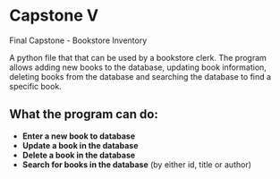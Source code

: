 # Capstone V

Final Capstone - Bookstore Inventory 

A python file that that can be used by a bookstore clerk. The program allows adding new books to the database, updating book information, deleting books from the database and searching the database to find a specific book.

## What the program can do:

* **Enter a new book to database** 
* **Update a book in the database**
* **Delete a book in the database**
* **Search for books in the database** (by either id, title or author)  
